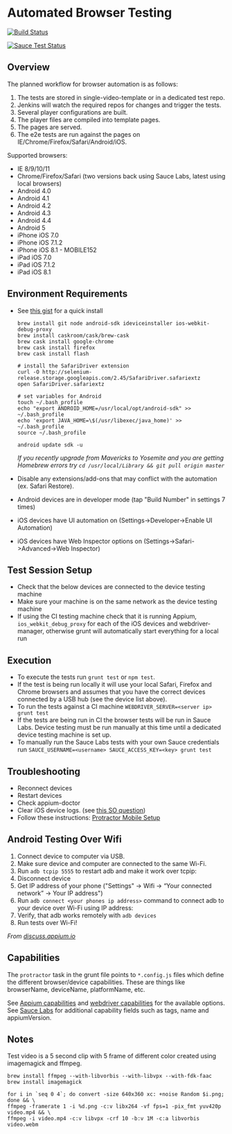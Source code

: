 
# Automated Browser Testing
[![Build Status](https://travis-ci.org/forbesjo/browser-testing.svg?branch=master)](https://travis-ci.org/forbesjo/browser-testing)

[![Sauce Test Status](https://saucelabs.com/browser-matrix/forbesjo-vjs.svg)](https://saucelabs.com/u/forbesjo-vjs)

## Overview
The planned workflow for browser automation is as follows:

1. The tests are stored in single-video-template or in a dedicated test repo.
1. Jenkins will watch the required repos for changes and trigger the tests.
1. Several player configurations are built.
1. The player files are compiled into template pages.
1. The pages are served.
1. The e2e tests are run against the pages on IE/Chrome/Firefox/Safari/Android/iOS.

Supported browsers:
- IE 8/9/10/11
- Chrome/Firefox/Safari (two versions back using Sauce Labs, latest using local browsers)
- Android 4.0
- Android 4.1
- Android 4.2
- Android 4.3
- Android 4.4
- Android 5
- iPhone iOS 7.0
- iPhone iOS 7.1.2
- iPhone iOS 8.1 - MOBILE152
- iPad iOS 7.0
- iPad iOS 7.1.2
- iPad iOS 8.1

## Environment Requirements

- See [this gist](https://gist.githubusercontent.com/forbesjo/597958a2b8736a3a4858/raw/setup.sh) for a quick install

  ```
  brew install git node android-sdk ideviceinstaller ios-webkit-debug-proxy
  brew install caskroom/cask/brew-cask
  brew cask install google-chrome
  brew cask install firefox
  brew cask install flash

  # install the SafariDriver extension
  curl -O http://selenium-release.storage.googleapis.com/2.45/SafariDriver.safariextz
  open SafariDriver.safariextz

  # set variables for Android
  touch ~/.bash_profile
  echo "export ANDROID_HOME=/usr/local/opt/android-sdk" >> ~/.bash_profile
  echo 'export JAVA_HOME=\$(/usr/libexec/java_home)' >> ~/.bash_profile
  source ~/.bash_profile

  android update sdk -u
  ```

  _If you recently upgrade from Mavericks to Yosemite and you are getting Homebrew errors try `cd /usr/local/Library && git pull origin master`_
- Disable any extensions/add-ons that may conflict with the automation (ex. Safari Restore).
- Android devices are in developer mode (tap "Build Number" in settings 7 times)
- iOS devices have UI automation on (Settings->Developer->Enable UI Automation)
- iOS devices have Web Inspector options on (Settings->Safari->Advanced->Web Inspector)

## Test Session Setup
- Check that the below devices are connected to the device testing machine
- Make sure your machine is on the same network as the device testing machine
- If using the CI testing machine check that it is running Appium, `ios_webkit_debug_proxy` for each of the iOS devices and webdriver-manager, otherwise grunt will automatically start everything for a local run

## Execution
- To execute the tests run `grunt test` or `npm test`.
- If the test is being run locally it will use your local Safari, Firefox and Chrome browsers and assumes that you have the correct devices connected by a USB hub (see the device list above).
- To run the tests against a CI machine `WEBDRIVER_SERVER=<server ip> grunt test`
- If the tests are being run in CI the browser tests will be run in Sauce Labs. Device testing must be run manually at this time until a dedicated device testing machine is set up.
- To manually run the Sauce Labs tests with your own Sauce credentials run `SAUCE_USERNAME=<username> SAUCE_ACCESS_KEY=<key> grunt test`

## Troubleshooting
- Reconnect devices
- Restart devices
- Check appium-doctor
- Clear iOS device logs. (see [this SO question](http://stackoverflow.com/questions/8153098/unable-to-connect-iphone-3gsios-5-0-1-with-instruments-application/23561590#23561590))
- Follow these instructions: [Protractor Mobile Setup](https://github.com/angular/protractor/blob/master/docs/mobile-setup.md)

## Android Testing Over Wifi
1. Connect device to computer via USB.
2. Make sure device and computer are connected to the same Wi-Fi.
3. Run `adb tcpip 5555` to restart adb and make it work over tcpip:
4. Disconnect device
5. Get IP address of your phone ("Settings" -> Wifi -> “Your connected network” -> Your IP address")
6. Run `adb connect <your phones ip address>` command to connect adb to your device over Wi-Fi using IP address:
7. Verify, that adb works remotely with `adb devices`
8. Run tests over Wi-Fi!

_From [discuss.appium.io](https://discuss.appium.io/t/tutorial-how-to-run-tests-on-real-android-device-remotely-through-wi-fi/1135)_

## Capabilities
The `protractor` task in the grunt file points to `*.config.js` files which define the different browser/device capabilities. These are things like browserName, deviceName, platformName, etc.

See [Appium capabilities](http://appium.io/slate/en/master/?javascript#appium-server-capabilities) and [webdriver capabilities](https://code.google.com/p/selenium/wiki/DesiredCapabilities) for the available options.
See [Sauce Labs](https://docs.saucelabs.com/reference/test-configuration/) for additional capability fields such as tags, name and appiumVersion.

## Notes
Test video is a 5 second clip with 5 frame of different color created using imagemagick and ffmpeg.

    brew install ffmpeg --with-libvorbis --with-libvpx --with-fdk-faac
    brew install imagemagick

    for i in `seq 0 4`; do convert -size 640x360 xc: +noise Random $i.png; done && \
    ffmpeg -framerate 1 -i %d.png -c:v libx264 -vf fps=1 -pix_fmt yuv420p video.mp4 && \
    ffmpeg -i video.mp4 -c:v libvpx -crf 10 -b:v 1M -c:a libvorbis video.webm

